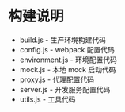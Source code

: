 # 构建说明

- build.js - 生产环境构建代码
- config.js - webpack 配置代码
- environment.js - 环境配置代码
- mock.js - 本地 mock 启动代码
- proxy.js - 代理配置代码
- server.js - 开发服务配置代码
- utils.js - 工具代码
